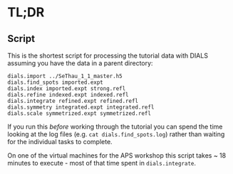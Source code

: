 # TL;DR

## Script

This is the shortest script for processing the tutorial data with DIALS assuming you have the data in a parent directory:

```
dials.import ../SeThau_1_1_master.h5
dials.find_spots imported.expt
dials.index imported.expt strong.refl
dials.refine indexed.expt indexed.refl
dials.integrate refined.expt refined.refl
dials.symmetry integrated.expt integrated.refl
dials.scale symmetrized.expt symmetrized.refl
```

If you run this _before_ working through the tutorial you can spend the time looking at the log files (e.g. `cat dials.find_spots.log`) rather than waiting for the individual tasks to complete.

On one of the virtual machines for the APS workshop this script takes
~ 18 minutes to execute - most of that time spent in
`dials.integrate`. 
